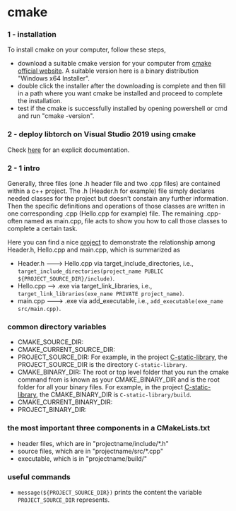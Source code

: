 # cmake
### 1 - installation
To install cmake on your computer, follow these steps,
+ download a suitable cmake version for your computer from [cmake official website](https://cmake.org/download/). A suitable version here is a binary distribution "Windows x64 Installer".
+ double click the installer after the downloading is complete and then fill in a path where you want cmake be installed and proceed to complete the installation.
+ test if the cmake is successfully installed by opening powershell or cmd and run "cmake -version".

### 2 - deploy libtorch on Visual Studio 2019 using cmake
Check [here](https://github.com/suzyi/cpp/blob/master/deep-learning/libtorch.md) for an explicit documentation.
### 2 - 1 intro
Generally, three files (one .h header file and two .cpp files) are contained within a c++ project. The .h (Header.h for example) file simply declares needed classes for the project but doesn't constain any further information. Then the specific definitions and operations of those classes are written in one corresponding .cpp (Hello.cpp for example) file. The remaining .cpp-often named as main.cpp, file acts to show you how to call those classes to complete a certain task.

Here you can find a nice [project](https://github.com/ttroy50/cmake-examples/tree/master/01-basic/C-static-library) to demonstrate the relationship among Header.h, Hello.cpp and main.cpp, which is summarized as 
+ Header.h ---> Hello.cpp via target_include_directories, i.e., `target_include_directories(project_name PUBLIC ${PROJECT_SOURCE_DIR}/include)`.
+ Hello.cpp --> .exe via target_link_libraries, i.e., `target_link_libraries(exe_name PRIVATE project_name)`.
+ main.cpp ---> .exe via add_executable, i.e., `add_executable(exe_name src/main.cpp)`.

### common directory variables
+ CMAKE_SOURCE_DIR:
+ CMAKE_CURRENT_SOURCE_DIR:
+ PROJECT_SOURCE_DIR: For example, in the project [C-static-library](https://github.com/ttroy50/cmake-examples/tree/master/01-basic/C-static-library), the PROJECT_SOURCE_DIR is the directory `C-static-library`.
+ CMAKE_BINARY_DIR: The root or top level folder that you run the cmake command from is known as your CMAKE_BINARY_DIR and is the root folder for all your binary files. For example, in the project [C-static-library](https://github.com/ttroy50/cmake-examples/tree/master/01-basic/C-static-library), the CMAKE_BINARY_DIR is `C-static-library/build`.
+ CMAKE_CURRENT_BINARY_DIR:
+ PROJECT_BINARY_DIR:
### the most important three components in a CMakeLists.txt
+ header files, which are in "projectname/include/\*.h"
+ source files, which are in "projectname/src/\*.cpp"
+ executable, which is in "projectname/build/"
### useful commands
+ `message(${PROJECT_SOURCE_DIR})` prints the content the variable `PROJECT_SOURCE_DIR` represents.

